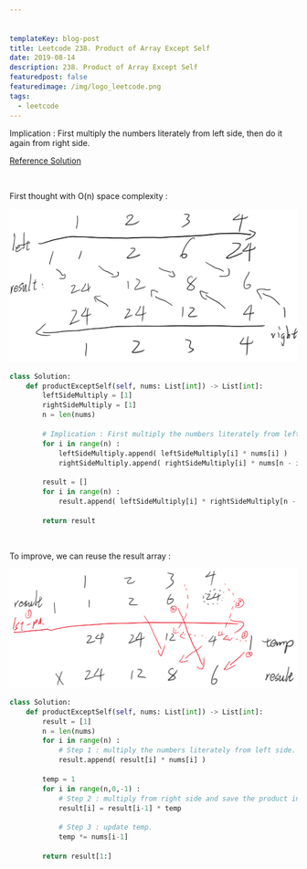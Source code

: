```yaml
---


templateKey: blog-post
title: Leetcode 238. Product of Array Except Self
date: 2019-08-14
description: 238. Product of Array Except Self
featuredpost: false
featuredimage: /img/logo_leetcode.png
tags:
  - leetcode
---
```



Implication : First multiply the numbers literately from left side, then do it again from right side.

[Reference Solution](https://leetcode.com/problems/product-of-array-except-self/discuss/65625/Python-solution-(Accepted)-O(n)-time-O(1)-space)

<br/>

First thought with O(n) space complexity :

![leetcode238-1](../../../static/img/leetcode238-1.png)


```python
class Solution:
    def productExceptSelf(self, nums: List[int]) -> List[int]:
        leftSideMultiply = [1]
        rightSideMultiply = [1]
        n = len(nums)
        
        # Implication : First multiply the numbers literately from left side, then do it again from right side.
        for i in range(n) :
            leftSideMultiply.append( leftSideMultiply[i] * nums[i] )
            rightSideMultiply.append( rightSideMultiply[i] * nums[n - i - 1] )
        
        result = []        
        for i in range(n) :
            result.append( leftSideMultiply[i] * rightSideMultiply[n - i - 1] )
            
        return result              
```

<br/>

To improve, we can reuse the result array :

![leetcode238-2](../../../static/img/leetcode238-2.png)

```python
class Solution:
    def productExceptSelf(self, nums: List[int]) -> List[int]:
        result = [1]
        n = len(nums)
        for i in range(n) :
            # Step 1 : multiply the numbers literately from left side.
            result.append( result[i] * nums[i] ) 
            
        temp = 1
        for i in range(n,0,-1) :
            # Step 2 : multiply from right side and save the product in temp.
            result[i] = result[i-1] * temp
            
            # Step 3 : update temp.
            temp *= nums[i-1]
            
        return result[1:]     
```

